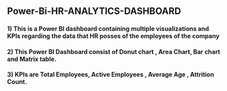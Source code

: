 ## Power-Bi-HR-ANALYTICS-DASHBOARD
#### 1) This is a Power BI dashboard containing multiple visualizations and KPIs regarding the data that HR posses of the employees of the company
#### 2) This Power BI Dashboard consist of Donut chart , Area Chart, Bar chart and Matrix table.
#### 3) KPIs are Total Employees, Active Employees , Average Age , Attrition Count.
